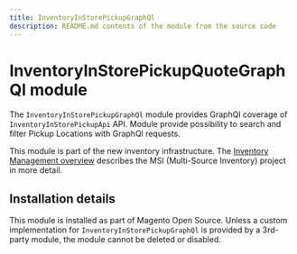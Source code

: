 ```yaml
---
title: InventoryInStorePickupGraphQl
description: README.md contents of the module from the source code
---
```


# InventoryInStorePickupQuoteGraphQl module

The `InventoryInStorePickupGraphQl` module provides GraphQl coverage of `InventoryInStorePickupApi` API.
Module provide possibility to search and filter Pickup Locations with GraphQl requests.

This module is part of the new inventory infrastructure. The
[Inventory Management overview](https://devdocs.magento.com/guides/v2.4/inventory/index.html)
describes the MSI (Multi-Source Inventory) project in more detail.

## Installation details

This module is installed as part of Magento Open Source. Unless a custom implementation for `InventoryInStorePickupGraphQl`
is provided by a 3rd-party module, the module cannot be deleted or disabled.
